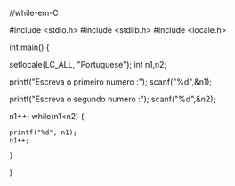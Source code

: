 //while-em-C

#include <stdio.h>
#include <stdlib.h>
#include  <locale.h>

int main()
{

   setlocale(LC_ALL, "Portuguese");
   int n1,n2;

   printf("Escreva o primeiro numero :");
   scanf("%d",&n1);

   printf("Escreva o segundo numero :");
   scanf("%d",&n2);

   n1++;
   while(n1<n2)
    {

    printf("%d", n1);
    n1++;

    }

}
